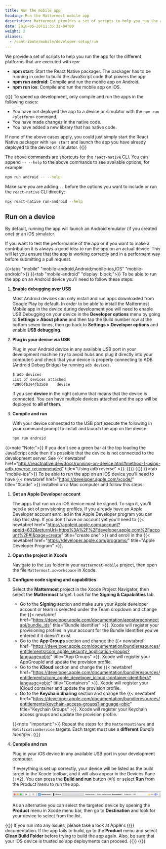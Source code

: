 ```yaml
---
title: Run the mobile app
heading: Run the Mattermost mobile app
description: Mattermost provides a set of scripts to help you run the app for different platforms. Learn about them here.
date: 2018-05-20T11:35:32-04:00
weight: 2
aliases:
  - /contribute/mobile/developer-setup/run
---
```


We provide a set of scripts to help you run the app for the different platforms that are executed with `npm`:

* **npm start**: Start the React Native packager. The packager has to be running in order to build the JavaScript code that powers the app.
* **npm run android**: Compile and run the mobile app on Android.
* **npm run ios**: Compile and run the mobile app on iOS.

{{<note>}}
To speed up development, only compile and run the apps in the following cases:
- You have not deployed the app to a device or simulator with the `npm run <platform>` command.
- You have made changes in the native code.
- You have added a new library that has native code.

If none of the above cases apply, you could just simply start the React Native packager with `npm start` and launch the app you have already deployed to the device or simulator.
{{</note>}}

The above commands are shortcuts for the `react-native` CLI.  You can append `-- --help` to the above commands to see available options, for example:

```sh
npm run android -- --help
```

Make sure you are adding `--` before the options you want to include or run the `react-native` CLI directly:

```sh
npx react-native run-android --help
```

## Run on a device

By default, running the app will launch an Android emulator (if you created one) or an iOS simulator.

If you want to test the performance of the app or if you want to make a contribution it is always a good idea to run the app on an actual device.
This will let you ensure that the app is working correctly and in a performant way before submitting a pull request.

{{<tabs "mobile" "mobile-android,Android;mobile-ios,iOS" "mobile-android">}}
{{<tab "mobile-android" "display: block;">}}
To be able to run the app on an Android device you'll need to follow these steps:

1. **Enable debugging over USB**

   Most Android devices can only install and run apps downloaded from Google Play by default. In order to be able to install the Mattermost Mobile app in the device during development you will need to enable USB Debugging on your device in the **Developer options** menu by going to **Settings > About phone** and then tap the Build number row at the bottom seven times, then go back to **Settings > Developer options** and enable **USB debugging**.

2. **Plug in your device via USB**

   Plug in your Android device in any available USB port in your development machine (try to avoid hubs and plug it directly into your computer) and check that your device is properly connecting to ADB (Android Debug Bridge) by running `adb devices`.

   ```
   $ adb devices
   List of devices attached
   42006fb3e4fb25b8    device
   ```

   If you see **device** in the right column that means that the device is connected. You can have multiple devices attached and the app will be deployed to **all of them**.

3. **Compile and run**

   With your device connected to the USB port execute the following in your command prompt to install and launch the app on the device:

   ```sh
   npm run android
   ```

{{<note "Note:">}}
If you don't see a green bar at the top loading the JavaScript code then it's possible that the device is not connected to the development server. See {{< newtabref href="http://reactnative.dev/docs/running-on-device.html#method-1-using-adb-reverse-recommended" title="Using adb reverse" >}}.
{{</note>}}
{{</tab>}}
{{<tab "mobile-ios">}}
To be able to run the app on an iOS device you'll need to have {{< newtabref href="https://developer.apple.com/xcode/" title="Xcode" >}} installed on a Mac computer and follow this steps:

1. **Get an Apple Developer account**

   The apps that run on an iOS device must be signed. To sign it, you'll need a set of provisioning profiles. If you already have an Apple Developer account enrolled in the Apple Developer program you can skip this step. If you don't have an account yet you'll need to {{< newtabref href="https://appleid.apple.com/account?appId=632&returnUrl=https%3A%2F%2Fdeveloper.apple.com%2Faccount%2F#!&page=create" title="create one" >}} and enroll in the {{< newtabref href="https://developer.apple.com/programs/" title="Apple Developer Program" >}}.

2. **Open the project in Xcode**

   Navigate to the `ios` folder in your `mattermost-mobile` project, then open the file `Mattermost.xcworkspace` in Xcode.

3. **Configure code signing and capabilities**

   Select the **Mattermost** project in the Xcode Project Navigator, then select the **Mattermost** target. Look for the **Signing & Capabilities** tab.

   - Go to the **Signing** section and make sure your Apple developer account or team is selected under the Team dropdown and change the {{< newtabref href="https://developer.apple.com/documentation/appstoreconnectapi/bundle_ids" title="Bundle Identifier" >}}.
     Xcode will register your provisioning profiles in your account for the Bundle Identifier you've entered if it doesn't exist.
   - Go to the **App Groups** section and change the {{< newtabref href="https://developer.apple.com/documentation/bundleresources/entitlements/com_apple_security_application-groups?language=objc" title="App Groups" >}}.
     Xcode will register your AppGroupId and update the provision profile.
   - Go to the **iCloud** section and change the {{< newtabref href="https://developer.apple.com/documentation/bundleresources/entitlements/com_apple_developer_icloud-container-identifiers?language=objc" title="Containers" >}}.
     Xcode will register your iCloud container and update the provision profile.
   - Go to the **Keychain Sharing** section and change the {{< newtabref href="https://developer.apple.com/documentation/bundleresources/entitlements/keychain-access-groups?language=objc" title="Keychain Groups" >}}.
     Xcode will register your Keychain access groups and update the provision profile.

   {{<note "Important:">}}
Repeat the steps for the `MattermostShare` and `NotificationService` targets. Each target must use a **different** *Bundle Identifier*.
   {{</note>}}

4. **Compile and run**

   Plug in your iOS device in any available USB port in your development computer.

   If everything is set up correctly, your device will be listed as the build target in the Xcode toolbar, and it will also appear in the Devices Pane (<kbd><kbd>⇧</kbd><kbd>⌘</kbd><kbd>2</kbd></kbd>). You can press the **Build and run** button (<kbd><kbd>⌘</kbd><kbd>R</kbd></kbd>) or select **Run** from the Product menu to run the app.

   ![image](running_ios.png)

   As an alternative you can select the targeted device by opening the **Product** menu in Xcode menu bar, then go to **Destination** and look for your device to select from the list.

{{<note>}}
If you run into any issues, please take a look at Apple's {{<newtabref href="https://developer.apple.com/library/content/documentation/IDEs/Conceptual/AppDistributionGuide/LaunchingYourApponDevices/LaunchingYourApponDevices.html#//apple_ref/doc/uid/TP40012582-CH27-SW4" title="Launching Your App on a Device" >}} documentation.
If the app fails to build, go to the **Product** menu and select **Clean Build Folder** before trying to build the app again.
Also, be sure that your iOS device is trusted so app deployments can proceed.
{{</note>}}
{{</tab>}}
